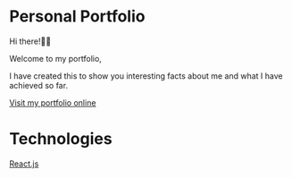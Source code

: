 # Personal Portfolio


Hi there!✌🏼

Welcome to my portfolio,

I have created this to show you interesting facts about me and what I have achieved so far. 

[Visit my portfolio online](https://viniciussrusso.github.io/react-portfolio/)

# Technologies

[React.js](/src/assets/readme/react.png)




